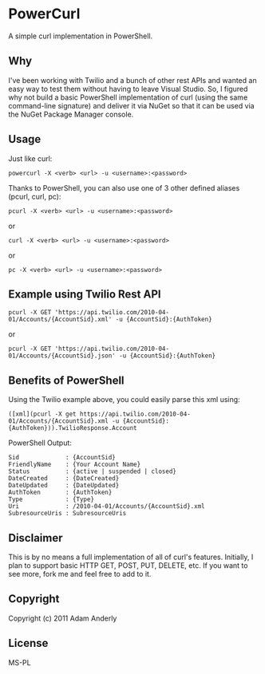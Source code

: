 # PowerCurl

A simple curl implementation in PowerShell.

## Why

I've been working with Twilio and a bunch of other rest APIs and wanted an easy way to test them without having to leave Visual Studio. So, I figured why not build a basic PowerShell implementation of curl (using the same command-line signature) and deliver it via NuGet so that it can be used via the NuGet Package Manager console.

## Usage

Just like curl: 

	powercurl -X <verb> <url> -u <username>:<password>
	
Thanks to PowerShell, you can also use one of 3 other defined aliases (pcurl, curl, pc):

	pcurl -X <verb> <url> -u <username>:<password>
	
or

	curl -X <verb> <url> -u <username>:<password>
	
or

	pc -X <verb> <url> -u <username>:<password>

## Example using Twilio Rest API

	pcurl -X GET 'https://api.twilio.com/2010-04-01/Accounts/{AccountSid}.xml' -u {AccountSid}:{AuthToken}

or

	pcurl -X GET 'https://api.twilio.com/2010-04-01/Accounts/{AccountSid}.json' -u {AccountSid}:{AuthToken}

## Benefits of PowerShell

Using the Twilio example above, you could easily parse this xml using:

	([xml](pcurl -X get https://api.twilio.com/2010-04-01/Accounts/{AccountSid}.xml -u {AccountSid}:{AuthToken})).TwilioResponse.Account

PowerShell Output:

	Sid             : {AccountSid}
	FriendlyName    : {Your Account Name}
	Status          : {active | suspended | closed} 
	DateCreated     : {DateCreated}
	DateUpdated     : {DateUpdated}
	AuthToken       : {AuthToken}
	Type            : {Type}
	Uri             : /2010-04-01/Accounts/{AccountSid}.xml
	SubresourceUris : SubresourceUris

## Disclaimer

This is by no means a full implementation of all of curl's features. Initially, I plan to support basic HTTP GET, POST, PUT, DELETE, etc. If you want to see more, fork me and feel free to add to it.

## Copyright

Copyright (c) 2011 Adam Anderly

## License

MS-PL